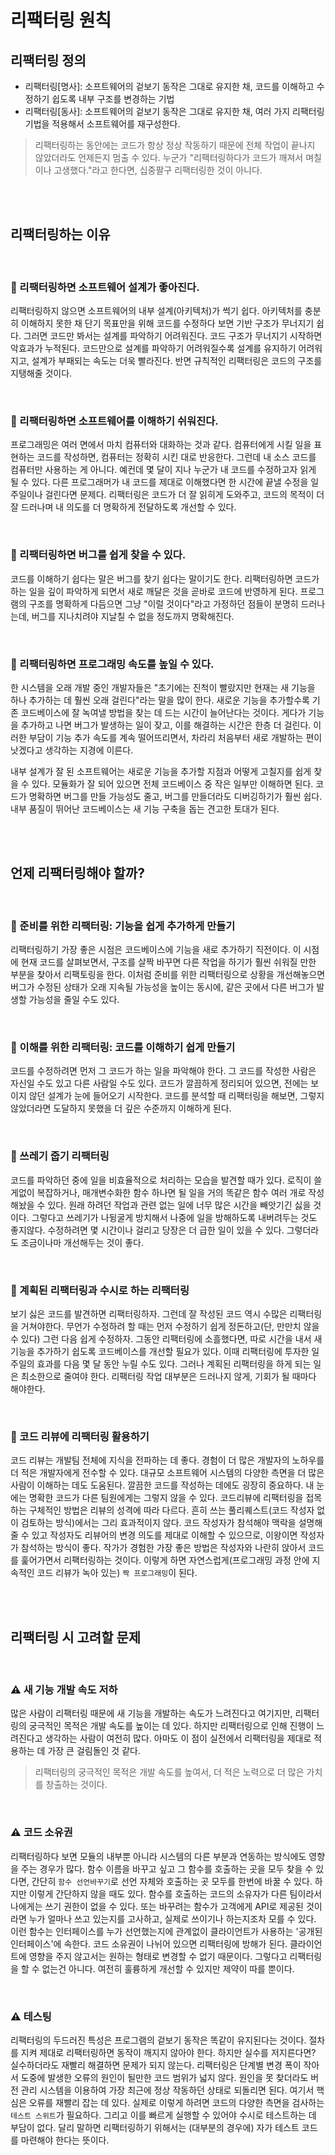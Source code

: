 # 리팩터링 원칙

## 리팩터링 정의

- 리팩터링[명사]: 소프트웨어의 겉보기 동작은 그대로 유지한 채, 코드를 이해하고 수정하기 쉽도록 내부 구조를 변경하는 기법
- 리팩터링[동사]: 소프트웨어의 겉보기 동작은 그대로 유지한 채, 여러 가지 리팩터링 기법을 적용해서 소프트웨어를 재구성한다.

> 리팩터링하는 동안에는 코드가 항상 정상 작동하기 때문에 전체 작업이 끝나지 않았더라도 언제든지 멈출 수 있다. 누군가 "리팩터링하다가 코드가 깨져서 며칠이나 고생했다."라고 한다면, 십중팔구 리팩터링한 것이 아니다.

<br />
<br />

## 리팩터링하는 이유

<br />

### 📌 리팩터링하면 소프트웨어 설계가 좋아진다.

리팩터링하지 않으면 소프트웨어의 내부 설계(아키텍처)가 썩기 쉽다. 아키텍처를 충분히 이해하지 못한 채 단기 목표만을 위해 코드를 수정하다 보면 기반 구조가 무너지기 쉽다. 그러면 코드만 봐서는 설계를 파악하기 어려워진다. 코드 구조가 무너지기 시작하면 악효과가 누적된다. 코드만으로 설계를 파악하기 어려워질수록 설계를 유지하기 어려워지고, 설계가 부패되는 속도는 더욱 빨라진다. 반면 규칙적인 리팩터링은 코드의 구조를 지탱해줄 것이다.

<br />

### 📌 리팩터링하면 소프트웨어를 이해하기 쉬워진다.

프로그래밍은 여러 면에서 마치 컴퓨터와 대화하는 것과 같다. 컴퓨터에게 시킬 일을 표현하는 코드를 작성하면, 컴퓨터는 정확히 시킨 대로 반응한다. 그런데 내 소스 코드를 컴퓨터만 사용하는 게 아니다. 예컨데 몇 달이 지나 누군가 내 코드를 수정하고자 읽게 될 수 있다. 다른 프로그래머가 내 코드를 제대로 이해했다면 한 시간에 끝낼 수정을 일주일이나 걸린다면 문제다. 리팩터링은 코드가 더 잘 읽히게 도와주고, 코드의 목적이 더 잘 드러나며 내 의도를 더 명확하게 전달하도록 개선할 수 있다.

<br />

### 📌 리팩터링하면 버그를 쉽게 찾을 수 있다.

코드를 이해하기 쉽다는 말은 버그를 찾기 쉽다는 말이기도 한다. 리팩터링하면 코드가 하는 일을 깊이 파악하게 되면서 새로 깨달은 것을 곧바로 코드에 반영하게 된다. 프로그램의 구조를 명확하게 다듬으면 그냥 "이럴 것이다"라고 가정하던 점들이 분명히 드러나는데, 버그를 지나치려야 지날칠 수 없을 정도까지 명확해진다.

<br />

### 📌 리팩터링하면 프로그래밍 속도를 높일 수 있다.

한 시스템을 오래 개발 중인 개발자들은 "초기에는 진척이 빨랐지만 현재는 새 기능을 하나 추가하는 데 훨씬 오래 걸린다"라는 말을 많이 한다. 새로운 기능을 추가할수록 기존 코드베이스에 잘 녹여낼 방법을 찾는 데 드는 시간이 늘어난다는 것이다. 게다가 기능을 추가하고 나면 버그가 발생하는 일이 잦고, 이를 해결하는 시간은 한층 더 걸린다. 이러한 부담이 기능 추가 속도를 계속 떨어뜨리면서, 차라리 처음부터 새로 개발하는 편이 낫겠다고 생각하는 지경에 이른다.

내부 설계가 잘 된 소프트웨어는 새로운 기능을 추가할 지점과 어떻게 고칠지를 쉽게 찾을 수 있다. 모듈화가 잘 되어 있으면 전체 코드베이스 중 작은 일부만 이해하면 된다. 코드가 명확하면 버그를 만들 가능성도 줄고, 버그를 만들더라도 디버깅하기가 훨씬 쉽다. 내부 품질이 뛰어난 코드베이스는 새 기능 구축을 돕는 견고한 토대가 된다.

<br />
<br />

## 언제 리팩터링해야 할까?

<br />

### 🔨 준비를 위한 리팩터링: 기능을 쉽게 추가하게 만들기

리팩터링하기 가장 좋은 시점은 코드베이스에 기능을 새로 추가하기 직전이다. 이 시점에 현재 코드를 살펴보면서, 구조를 살짝 바꾸면 다른 작업을 하기가 훨씬 쉬워질 만한 부분을 찾아서 리팩토링을 한다. 이처럼 준비를 위한 리팩터링으로 상황을 개선해놓으면 버그가 수정된 상태가 오래 지속될 가능성을 높이는 동시에, 같은 곳에서 다른 버그가 발생할 가능성을 줄일 수도 있다.

<br />

### 🔨 이해를 위한 리팩터링: 코드를 이해하기 쉽게 만들기

코드를 수정하려면 먼저 그 코드가 하는 일을 파악해야 한다. 그 코드를 작성한 사람은 자신일 수도 있고 다른 사람일 수도 있다. 코드가 깔끔하게 정리되어 있으면, 전에는 보이지 않던 설계가 눈에 들어오기 시작한다. 코드를 분석할 때 리팩터링을 해보면, 그렇지 않았더라면 도달하지 못했을 더 깊은 수준까지 이해하게 된다.

<br />

### 🔨 쓰레기 줍기 리팩터링

코드를 파악하던 중에 일을 비효율적으로 처리하는 모습을 발견할 때가 있다. 로직이 쓸게없이 복잡하거나, 매개변수화한 함수 하나면 될 일을 거의 똑같은 함수 여러 개로 작성해놨을 수 있다. 원래 하려던 작업과 관련 없는 일에 너무 많은 시간을 빼앗기긴 싫을 것이다. 그렇다고 쓰레기가 나뒹굴게 방치해서 나중에 일을 방해하도록 내버려두는 것도 좋지않다. 수정하려면 몇 시간이나 걸리고 당장은 더 급한 일이 있을 수 있다. 그렇더라도 조금이나마 개선해두는 것이 좋다.

<br />

### 🔨 계획된 리팩터링과 수시로 하는 리팩터링

보기 싫은 코드를 발견하면 리팩터링하자. 그런데 잘 작성된 코드 역시 수많은 리팩터링을 거쳐야한다. 무언가 수정하려 할 때는 먼저 수정하기 쉽게 정돈하고(단, 만만치 않을 수 있다) 그런 다음 쉽게 수정하자. 그동안 리팩터링에 소흘했다면, 따로 시간을 내서 새 기능을 추가하기 쉽도록 코드베이스를 개선할 필요가 있다. 이때 리팩터링에 투자한 일주일의 효과를 다음 몇 달 동안 누릴 수도 있다. 그러나 계획된 리팩터링을 하게 되는 일은 최소한으로 줄여야 한다. 리팩터링 작업 대부분은 드러나지 않게, 기회가 될 때마다 해야한다.

<br />

### 🔨 코드 리뷰에 리팩터링 활용하기

코드 리뷰는 개발팀 전체에 지식을 전파하는 데 좋다. 경험이 더 많은 개발자의 노하우를 더 적은 개발자에게 전수할 수 있다. 대규모 소프트웨어 시스템의 다양한 측면을 더 많은 사람이 이해하는 데도 도움된다. 깔끔한 코드를 작성하는 데에도 굉장히 중요하다. 내 눈에는 명확한 코드가 다른 팀원에게는 그렇지 않을 수 있다. 코드리뷰에 리팩터링을 접목하는 구체적인 방법은 리뷰의 성격에 따라 다르다. 흔히 쓰는 풀리퀘스트(코드 작성자 없이 검토하는 방식)에서는 그리 효과적이지 않다. 코드 작성자가 참석해야 맥락을 설명해줄 수 있고 작성자도 리뷰어의 변경 의도를 제대로 이해할 수 있으므로, 이왕이면 작성자가 참석하는 방식이 좋다. 작가가 경험한 가장 좋은 방법은 작성자와 나란히 앉아서 코드를 훑어가면서 리팩터링하는 것이다. 이렇게 하면 자연스럽게(프로그래밍 과정 안에 지속적인 코드 리뷰가 녹아 있는) `짝 프로그래밍`이 된다.

<br />
<br />

## 리팩터링 시 고려할 문제

<br />

### ⚠ 새 기능 개발 속도 저하

많은 사람이 리팩터링 때문에 새 기능을 개발하는 속도가 느려진다고 여기지만, 리팩터링의 궁극적인 목적은 개발 속도를 높이는 데 있다. 하지만 리팩터링으로 인해 진행이 느려진다고 생각하는 사람이 여전히 많다. 아마도 이 점이 실전에서 리팩터링을 제대로 적용하는 데 가장 큰 걸림돌인 것 같다.

> 리팩터링의 궁극적인 목적은 개발 속도를 높여서, 더 적은 노력으로 더 많은 가치를 창출하는 것이다.

<br />

### ⚠ 코드 소유권

리팩터링하다 보면 모듈의 내부뿐 아니라 시스템의 다른 부분과 연동하는 방식에도 영향을 주는 경우가 많다. 함수 이름을 바꾸고 싶고 그 함수를 호출하는 곳을 모두 찾을 수 있다면, 간단히 `함수 선언바꾸기`로 선언 자체와 호출하는 곳 모두를 한번에 바꿀 수 있다. 하지만 이렇게 간단하지 않을 때도 있다. 함수를 호출하는 코드의 소유자가 다른 팀이라서 나에게는 쓰기 권한이 없을 수 있다. 또는 바꾸려는 함수가 고객에게 API로 제공된 것이라면 누가 얼마나 쓰고 있는지를 고사하고, 실제로 쓰이기나 하는지조차 모를 수 있다. 이런 함수는 인터페이스를 누가 선언했는지에 관계없이 클라이언트가 사용하는 '공개된 인터페이스'에 속한다. 코드 소유권이 나뉘어 있으면 리팩터링에 방해가 된다. 클라이언트에 영향을 주지 않고서는 원하는 형태로 변경할 수 없기 때문이다. 그렇다고 리팩터링을 할 수 없는건 아니다. 여전히 훌륭하게 개선할 수 있지만 제약이 따를 뿐이다.

<br />

### ⚠ 테스팅

리팩터링의 두드러진 특성은 프로그램의 겉보기 동작은 똑같이 유지된다는 것이다. 절차를 지켜 제대로 리팩터링하면 동작이 깨지지 않아야 한다. 하지만 실수를 저지른다면? 실수하더라도 재빨리 해결하면 문제가 되지 않는다. 리팩터링은 단계별 변경 폭이 작아서 도중에 발생한 오류의 원인이 될만한 코드 범위가 넓지 않다. 원인을 못 찾더라도 버전 관리 시스템을 이용하여 가장 최근에 정상 작동하던 상태로 되돌리면 된다. 여기서 핵심은 오류를 재빨리 잡는 데 있다. 실제로 이렇게 하려면 코드의 다양한 측면을 검사하는 `테스트 스위트`가 필요하다. 그리고 이를 빠르게 실행할 수 있어야 수시로 테스트하는 데 부담이 없다. 달리 말하면 리팩터링하기 위해서는 (대부분의 경우에) 자가 테스트 코드 를 마련해야 한다는 뜻이다.

<br />

